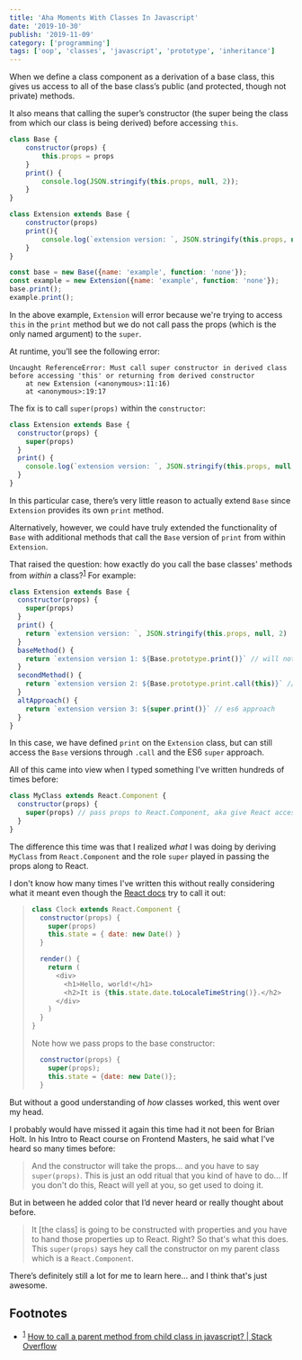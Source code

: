 ```yaml
---
title: 'Aha Moments With Classes In Javascript'
date: '2019-10-30'
publish: '2019-11-09'
category: ['programming']
tags: ['oop', 'classes', 'javascript', 'prototype', 'inheritance']
---
```


When we define a class component as a derivation of a base class, this gives us access to all of the base class’s public (and protected, though not private) methods.

It also means that calling the super’s constructor (the super being the class from which our class is being derived) before accessing `this`.

```javascript
class Base {
    constructor(props) {
        this.props = props
    }
    print() {
        console.log(JSON.stringify(this.props, null, 2));
    }
}

class Extension extends Base {
    constructor(props)
    print(){
        console.log(`extension version: `, JSON.stringify(this.props, null, 2))
    }
}

const base = new Base({name: 'example', function: 'none'});
const example = new Extension({name: 'example', function: 'none'});
base.print();
example.print();

```

In the above example, `Extension` will error because we're trying to access `this` in the `print` method but we do not call pass the props (which is the only named argument) to the `super`.

At runtime, you’ll see the following error:

```
Uncaught ReferenceError: Must call super constructor in derived class before accessing 'this' or returning from derived constructor
    at new Extension (<anonymous>:11:16)
    at <anonymous>:19:17
```

The fix is to call `super(props)` within the `constructor`:

```javascript
class Extension extends Base {
  constructor(props) {
    super(props)
  }
  print() {
    console.log(`extension version: `, JSON.stringify(this.props, null, 2))
  }
}
```

In this particular case, there’s very little reason to actually extend `Base` since `Extension` provides its own `print` method.

Alternatively, however, we could have truly extended the functionality of `Base` with additional methods that call the `Base` version of `print` from within `Extension`.

That raised the question: how exactly do you call the base classes' methods from _within_ a class?<sup>[1](#footnotes)</sup><a id="fn1"></a>
For example:

```javascript
class Extension extends Base {
  constructor(props) {
    super(props)
  }
  print() {
    return `extension version: `, JSON.stringify(this.props, null, 2)
  }
  baseMethod() {
    return `extension version 1: ${Base.prototype.print()}` // will not work because of context
  }
  secondMethod() {
    return `extension version 2: ${Base.prototype.print.call(this)}` // add context
  }
  altApproach() {
    return `extension version 3: ${super.print()}` // es6 approach
  }
}
```

In this case, we have defined `print` on the `Extension` class, but can still access the `Base` versions through `.call` and the ES6 `super` approach.

All of this came into view when I typed something I've written hundreds of times before:

```javascript
class MyClass extends React.Component {
  constructor(props) {
    super(props) // pass props to React.Component, aka give React access to the props with which we called `MyClass`
  }
}
```

The difference this time was that I realized _what_ I was doing by deriving `MyClass` from `React.Component` and the role `super` played in passing the props along to React.

I don't know how many times I've written this without really considering what it meant even though the [React docs](https://reactjs.org/docs/state-and-lifecycle.html#adding-local-state-to-a-class) try to call it out:

> ```javascript
> class Clock extends React.Component {
>   constructor(props) {
>     super(props)
>     this.state = { date: new Date() }
>   }
>
>   render() {
>     return (
>       <div>
>         <h1>Hello, world!</h1>
>         <h2>It is {this.state.date.toLocaleTimeString()}.</h2>
>       </div>
>     )
>   }
> }
> ```
>
> Note how we pass props to the base constructor:
>
> ```javascript
>   constructor(props) {
>     super(props);
>     this.state = {date: new Date()};
>   }
> ```

But without a good understanding of _how_ classes worked, this went over my head.

I probably would have missed it again this time had it not been for Brian Holt. In his Intro to React course on Frontend Masters, he said what I've heard so many times before:

> And the constructor will take the props... and you have to say `super(props)`. This is just an odd ritual that you kind of have to do... If you don't do this, React will yell at you, so get used to doing it.

But in between he added color that I’d never heard or really thought about before.

> It [the class] is going to be constructed with properties and you have to hand those properties up to React. Right? So that's what this does. This `super(props)` says hey call the constructor on my parent class which is a `React.Component`.

There’s definitely still a lot for me to learn here... and I think that's just awesome.

## Footnotes

- <sup>[1](#fn1)</sup> [ How to call a parent method from child class in javascript? | Stack Overflow](https://stackoverflow.com/questions/11854958/how-to-call-a-parent-method-from-child-class-in-javascript/41346510#41346510)
